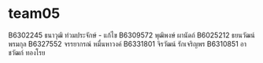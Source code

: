 # team05
B6302245 ธนาวุฒิ ท่วมประจักษ์ - แก้ไข
B6309572 พุฒิพงษ์ ผานัดถ์
B6025212 ธยนวัฒน์ พรมกุล
B6327552 จรรยากรณ์ หมื่นหาวงค์
B6331801 จิรวัฒน์ รักเจริญพร
B6310851 อาชวัฒก์ ทองโรย